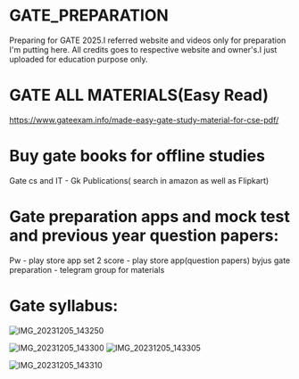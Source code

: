 # GATE_PREPARATION
Preparing for GATE 2025.I referred website and videos only for preparation I'm putting here. All credits goes to respective website and owner's.I just uploaded for education purpose only.

# GATE ALL MATERIALS(Easy Read)
https://www.gateexam.info/made-easy-gate-study-material-for-cse-pdf/

# Buy gate books for offline studies
Gate cs and IT - Gk Publications( search in amazon as well as Flipkart)

# Gate preparation apps and mock test and previous year question papers:

Pw - play store app
set 2 score - play store app(question papers)
byjus gate preparation - telegram group for materials

# Gate syllabus:
![IMG_20231205_143250](https://github.com/Gunasekaran-143/GATE_PREPARATION/assets/134137559/92cbfc1d-7006-43b5-be3b-feae5a39fdc0)

![IMG_20231205_143300](https://github.com/Gunasekaran-143/GATE_PREPARATION/assets/134137559/56a55b32-66ea-4c15-9189-c293ba32413b)
![IMG_20231205_143305](https://github.com/Gunasekaran-143/GATE_PREPARATION/assets/134137559/32add078-3cfb-4dea-ab0b-96e5420fa352)

![IMG_20231205_143310](https://github.com/Gunasekaran-143/GATE_PREPARATION/assets/134137559/41cb0f98-45a7-49ad-8039-3150ea27bd86)






